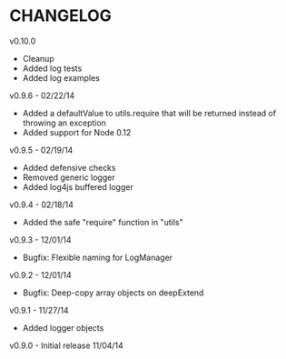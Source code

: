 CHANGELOG
=========

v0.10.0
* Cleanup
* Added log tests
* Added log examples

v0.9.6 - 02/22/14
* Added a defaultValue to utils.require that will be returned instead of throwing an exception
* Added support for Node 0.12

v0.9.5 - 02/19/14
* Added defensive checks
* Removed generic logger
* Added log4js buffered logger

v0.9.4 - 02/18/14
* Added the safe "require" function in "utils"

v0.9.3 - 12/01/14
* Bugfix: Flexible naming for LogManager

v0.9.2 - 12/01/14
* Bugfix: Deep-copy array objects on deepExtend

v0.9.1 - 11/27/14
* Added logger objects

v0.9.0 - Initial release 11/04/14
